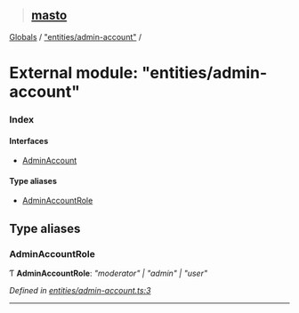 > ## [masto](../README.md)

[Globals](../globals.md) / ["entities/admin-account"](_entities_admin_account_.md) /

# External module: "entities/admin-account"

### Index

#### Interfaces

* [AdminAccount](../interfaces/_entities_admin_account_.adminaccount.md)

#### Type aliases

* [AdminAccountRole](_entities_admin_account_.md#adminaccountrole)

## Type aliases

###  AdminAccountRole

Ƭ **AdminAccountRole**: *"moderator" | "admin" | "user"*

*Defined in [entities/admin-account.ts:3](https://github.com/neet/masto.js/blob/635a2aa/src/entities/admin-account.ts#L3)*

___